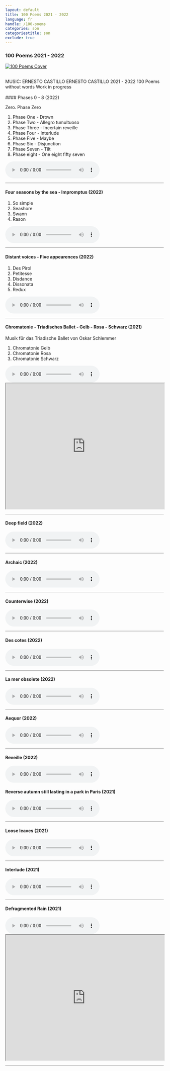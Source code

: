 ```yaml
---
layout: default
title: 100 Poems 2021 - 2022
language: fr
handle: /100-poems
categories: son
categoriestitle: son
exclude: true
---
```

### 100 Poems 2021 - 2022  
<a href="/100-poems" title="100 Poems"><a rel="lightbox" data-lightbox="example-1" href="/images/100-poems.jpg" title="100 Poems Cover"><img src="/images/100-poems.jpg" alt="100 Poems Cover" class="img-left"></a></a>
  
<br />  
MUSIC: ERNESTO CASTILLO  
ERNESTO CASTILLO 2021 - 2022  
100 Poems without words  
Work in progress  
<br style="clear:both" />
<br style="clear:both" />
#### Phases 0 - 8 (2022)

Zero. Phase Zero  
1. Phase One - Drown  
2. Phase Two - Allegro tumultuoso  
3. Phase Three - Incertain reveille  
4. Phase Four - Interlude  
5. Phase Five - Maybe  
6. Phase Six - Disjunction  
7. Phase Seven - Tilt  
8. Phase eight - One eight fifty seven  
  
<audio controls>
   <source src="http://docs.google.com/uc?export=open&id=152YUBAjA7D1ZxvYMevCS3AAZD7ck-7nx" type="audio/mp3">
   <p>Your browser does not support HTML5 audio :(</p>
</audio>  
  
 <hr style="height:1px;border-width:0;color:gray;background-color:gray">
  
#### Four seasons by the sea - Impromptus (2022)  

1. So simple  
2. Seashore  
3. Swann  
4. Rason  
  
<audio controls>
   <source src="http://docs.google.com/uc?export=open&id=1rNLtky_xgWF20TKE_Li3RuLLxC-bEmit" type="audio/mp3">
   <p>Your browser does not support HTML5 audio :(</p>
</audio>  
  
<hr style="height:1px;border-width:0;color:gray;background-color:gray">
  
#### Distant voices - Five appearences (2022)  

1. Des Pirol  
2. Petitesse  
3. Disdance  
4. Dissonata  
5. Redux  
  
<audio controls>
   <source src="http://docs.google.com/uc?export=open&id=1ndiUgy3R5d9oXFdPYlc_O2mn6Hz3nuKH" type="audio/mp3">
   <p>Your browser does not support HTML5 audio :(</p>
</audio>  
  
<hr style="height:1px;border-width:0;color:gray;background-color:gray">  
  
#### Chromatonie - Triadisches Ballet - Gelb - Rosa - Schwarz (2021)  
  
Musik für das Triadische Ballet von Oskar Schlemmer  

1. Chromatonie Gelb  
2. Chromatonie Rosa  
3. Chromatonie Schwarz  
  
<audio controls>
   <source src="http://docs.google.com/uc?export=open&id=1V-qdAlEX-PSYUaaiKTNuJEa5F4rqHZeB" type="audio/mp3">
   <p>Your browser does not support HTML5 audio :(</p>
</audio>  
  
<iframe width="100%" height="400px" src="https://drive.google.com/file/d/17LVPvgvnCtKAqQRm6ve6sowisjPESdjK/preview"></iframe>  
  
<hr style="height:1px;border-width:0;color:gray;background-color:gray">  
  
#### Deep field (2022)  
  
<audio controls>
   <source src="http://docs.google.com/uc?export=open&id=1Pb8L6I0rFvQ_h7zB43tWjR744XGBLIgW" type="audio/mp3">
   <p>Your browser does not support HTML5 audio :(</p>
</audio>  
  
<hr style="height:1px;border-width:0;color:gray;background-color:gray">
  
  
#### Archaic (2022)  
  
<audio controls>
   <source src="http://docs.google.com/uc?export=open&id=1dxv6Y0MgogMkU7mVM5SsfbltzHL0g6wA" type="audio/mp3">
   <p>Your browser does not support HTML5 audio :(</p>
</audio>  
  
<hr style="height:1px;border-width:0;color:gray;background-color:gray">
  
#### Counterwise (2022)  
  
<audio controls>
   <source src="http://docs.google.com/uc?export=open&id=1spYV6aQGqQ6i7zQ7sgeDoPde5IIHWMcm" type="audio/mp3">
   <p>Your browser does not support HTML5 audio :(</p>
</audio>  
  
<hr style="height:1px;border-width:0;color:gray;background-color:gray">
  
#### Des cotes (2022)  
  
<audio controls>
   <source src="http://docs.google.com/uc?export=open&id=1dkqrfExqSIMlx_FnUBLDoMgibzQ7Ou8E" type="audio/mp3">
   <p>Your browser does not support HTML5 audio :(</p>
</audio>  
  
<hr style="height:1px;border-width:0;color:gray;background-color:gray">

#### La mer obsolete (2022)  
  
<audio controls>
   <source src="http://docs.google.com/uc?export=open&id=1udaHcdJCUs6G3tKyQwNh-CiKzWKBk9UL" type="audio/mp3">
   <p>Your browser does not support HTML5 audio :(</p>
</audio>  
  
<hr style="height:1px;border-width:0;color:gray;background-color:gray">
  
#### Aequor (2022)  
  
<audio controls>
   <source src="http://docs.google.com/uc?export=open&id=1YrMiJfTFdK3r7uo5H2P7pvMw0cOZZVx0" type="audio/mp3">
   <p>Your browser does not support HTML5 audio :(</p>
</audio>  
  
<hr style="height:1px;border-width:0;color:gray;background-color:gray">
  
#### Reveille (2022)  
  
<audio controls>
   <source src="http://docs.google.com/uc?export=open&id=1waULj1SRQVGbi1KSv-gdYZpCOsdvVuFU" type="audio/mp3">
   <p>Your browser does not support HTML5 audio :(</p>
</audio>  
  
#### Reverse autumn still lasting in a park in Paris (2021)  
  
<audio controls>
   <source src="http://docs.google.com/uc?export=open&id=1DqhO4M6lUjEj1-Jhh5wuxtRt3hGh6iZ3" type="audio/mp3">
   <p>Your browser does not support HTML5 audio :(</p>
</audio>  
  
<hr style="height:1px;border-width:0;color:gray;background-color:gray">

#### Loose leaves (2021)  
  
<audio controls>
   <source src="http://docs.google.com/uc?export=open&id=11jtowDbVBLJszqvjto5uxOGlr6LHg6oy" type="audio/mp3">
   <p>Your browser does not support HTML5 audio :(</p>
</audio>  
  
<hr style="height:1px;border-width:0;color:gray;background-color:gray">
  
#### Interlude (2021)  
  
<audio controls>
   <source src="http://docs.google.com/uc?export=open&id=1qbHmTyTcczGYvthf2v5kHZaEa9EKT3MV" type="audio/mp3">
   <p>Your browser does not support HTML5 audio :(</p>
</audio>  
  
<hr style="height:1px;border-width:0;color:gray;background-color:gray">
  
#### Defragmented Rain (2021)  
  
<audio controls>
   <source src="http://docs.google.com/uc?export=open&id=1WGqjHsYUYZzCvCfy-8fTQJzjxl8AlDWl" type="audio/mp3">
   <p>Your browser does not support HTML5 audio :(</p>
</audio>  
  
<iframe width="100%" height="400px" src="https://drive.google.com/file/d/1MaDs10YLIDWRpaF6rvQ4hzHuHCFWOjbY/preview"></iframe>  
  
<hr style="height:1px;border-width:0;color:gray;background-color:gray">
  
